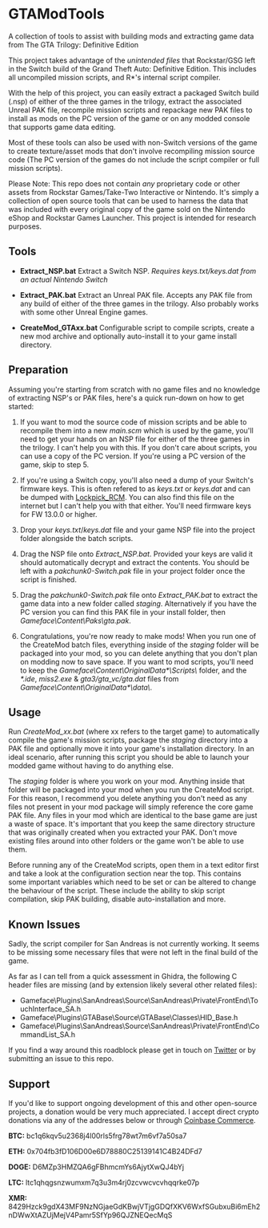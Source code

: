 # GTAModTools
 A collection of tools to assist with building mods and extracting game data from The GTA Trilogy: Definitive Edition

This project takes advantage of the _unintended files_ that Rockstar/GSG left in the Switch build of the Grand Theft Auto: Definitive Edition. This includes all uncompiled mission scripts, and R\*'s internal script compiler.

With the help of this project, you can easily extract a packaged Switch build (.nsp) of either of the three games in the trilogy, extract the associated Unreal PAK file, recompile mission scripts and repackage new PAK files to install as mods on the PC version of the game or on any modded console that supports game data editing.

Most of these tools can also be used with non-Switch versions of the game to create texture/asset mods that don't involve recompiling mission source code (The PC version of the games do not include the script compiler or full mission scripts).

Please Note: This repo does not contain _any_ proprietary code or other assets from Rockstar Games/Take-Two Interactive or Nintendo. It's simply a collection of open source tools that can be used to harness the data that was included with every original copy of the game sold on the Nintendo eShop and Rockstar Games Launcher. This project is intended for research purposes.

## Tools

* **Extract_NSP.bat** Extract a Switch NSP. _Requires keys.txt/keys.dat from an actual Nintendo Switch_

* **Extract_PAK.bat** Extract an Unreal PAK file. Accepts any PAK file from any build of either of the three games in the trilogy. Also probably works with some other Unreal Engine games.

* **CreateMod_GTAxx.bat** Configurable script to compile scripts, create a new mod archive and optionally auto-install it to your game install directory.

## Preparation

Assuming you're starting from scratch with no game files and no knowledge of extracting NSP's or PAK files, here's a quick run-down on how to get started:

1. If you want to mod the source code of mission scripts and be able to recompile them into a new _main.scm_ which is used by the game, you'll need to get your hands on an NSP file for either of the three games in the trilogy. I can't help you with this. If you don't care about scripts, you can use a copy of the PC version. If you're using a PC version of the game, skip to step 5.

2. If you're using a Switch copy, you'll also need a dump of your Switch's firmware keys. This is often refered to as _keys.txt_ or _keys.dat_ and can be dumped with [Lockpick_RCM](https://github.com/shchmue/Lockpick_RCM "Lockpick_RCM on GitHub"). You can also find this file on the internet but I can't help you with that either. You'll need firmware keys for FW 13.0.0 or higher.

3. Drop your _keys.txt_/_keys.dat_ file and your game NSP file into the project folder alongside the batch scripts.

4. Drag the NSP file onto _Extract\_NSP.bat_. Provided your keys are valid it should automatically decrypt and extract the contents. You should be left with a _pakchunk0-Switch.pak_ file in your project folder once the script is finished.

5. Drag the _pakchunk0-Switch.pak_ file onto _Extract\_PAK.bat_ to extract the game data into a new folder called _staging_. Alternatively if you have the PC version you can find this PAK file in your install folder, then _Gameface\Content\Paks\gta.pak_.

6. Congratulations, you're now ready to make mods! When you run one of the CreateMod batch files, everything inside of the _staging_ folder will be packaged into your mod, so you can delete anything that you don't plan on modding now to save space. If you want to mod scripts, you'll need to keep the _Gameface\Content\OriginalData\*\Scripts\\_ folder, and the _\*.ide_, _miss2.exe_ & _gta3/gta\_vc/gta.dat_ files from _Gameface\Content\OriginalData\*\data\\_.

## Usage

Run _CreateMod\_xx.bat_ (where xx refers to the target game) to automatically compile the game's mission scripts, package the _staging_ directory into a PAK file and optionally move it into your game's installation directory. In an ideal scenario, after running this script you should be able to launch your modded game without having to do anything else.

The _staging_ folder is where you work on your mod. Anything inside that folder will be packaged into your mod when you run the CreateMod script. For this reason, I recommend you delete anything you don't need as any files not present in your mod package will simply reference the core game PAK file. Any files in your mod which are identical to the base game are just a waste of space. It's important that you keep the same directory structure that was originally created when you extracted your PAK. Don't move existing files around into other folders or the game won't be able to use them.

Before running any of the CreateMod scripts, open them in a text editor first and take a look at the configuration section near the top. This contains some important variables which need to be set or can be altered to change the behaviour of the script. These include the ability to skip script compilation, skip PAK building, disable auto-installation and more.

## Known Issues

Sadly, the script compiler for San Andreas is not currently working. It seems to be missing some necessary files that were not left in the final build of the game.

As far as I can tell from a quick assessment in Ghidra, the following C header files are missing (and by extension likely several other related files):

* Gameface\Plugins\SanAndreas\Source\SanAndreas\Private\FrontEnd\TouchInterface_SA.h
* Gameface\Plugins\GTABase\Source\GTABase\Classes\HID_Base.h
* Gameface\Plugins\SanAndreas\Source\SanAndreas\Private\FrontEnd\CommandList_SA.h

If you find a way around this roadblock please get in touch on [Twitter](https://twitter.com/ParadoxEpoch) or by submitting an issue to this repo.

## Support

If you'd like to support ongoing development of this and other open-source projects, a donation would be very much appreciated. I accept direct crypto donations via any of the addresses below or through [Coinbase Commerce](https://commerce.coinbase.com/checkout/bb4f7665-bfdc-4c22-9fc8-78299010b1c8).

**BTC:** bc1q6kqv5u2368j4l00rls5frg78wt7m6vf7a50sa7

**ETH:** 0x704fb3fD106D00e6D78880C25139141C4B24DFd7

**DOGE:** D6MZp3HMZQA6gFBhmcmYs6AjytXwQJ4bYj

**LTC:** ltc1qhqgsnzwumxm7q3u3m4rj0zcvwcvcvhqqrke07p

**XMR:** 8429Hzck9gdX43MF9NzNGjaeGdKBwjVTjgGDQfXKV6WxfSGubxuBi6mEh2nDWwXtAZUjMejV4Pamr5SfYp96QJZNEQecMqS
